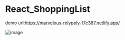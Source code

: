 # React_ShoppingList
demo url:https://marvelous-rolypoly-f7c387.netlify.app/

![image](https://user-images.githubusercontent.com/72608044/196907139-82580b6d-726d-453a-bd37-b31eca9b6eb7.png)
